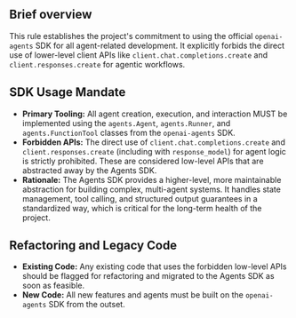 ## Brief overview
This rule establishes the project's commitment to using the official `openai-agents` SDK for all agent-related development. It explicitly forbids the direct use of lower-level client APIs like `client.chat.completions.create` and `client.responses.create` for agentic workflows.

## SDK Usage Mandate
- **Primary Tooling:** All agent creation, execution, and interaction MUST be implemented using the `agents.Agent`, `agents.Runner`, and `agents.FunctionTool` classes from the `openai-agents` SDK.
- **Forbidden APIs:** The direct use of `client.chat.completions.create` and `client.responses.create` (including with `response_model`) for agent logic is strictly prohibited. These are considered low-level APIs that are abstracted away by the Agents SDK.
- **Rationale:** The Agents SDK provides a higher-level, more maintainable abstraction for building complex, multi-agent systems. It handles state management, tool calling, and structured output guarantees in a standardized way, which is critical for the long-term health of the project.

## Refactoring and Legacy Code
- **Existing Code:** Any existing code that uses the forbidden low-level APIs should be flagged for refactoring and migrated to the Agents SDK as soon as feasible.
- **New Code:** All new features and agents must be built on the `openai-agents` SDK from the outset.

